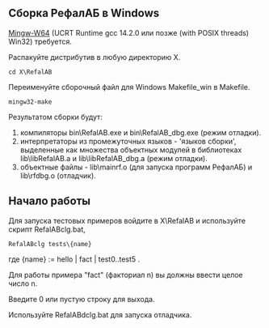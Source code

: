 Сборка РефалАБ в Windows 
--------------------------------------

[Mingw-W64](https://winlibs.com/) (UCRT Runtime gcc 14.2.0 или позже (with POSIX threads) Win32) требуется.

Распакуйте дистрибутив в любую директорию X.

	cd X\RefalAB

Переименуйте сборочный файл для Windows Makefile_win в Makefile.

	mingw32-make

Результатом сборки будут:
1. компиляторы bin\RefalAB.exe и bin\RefalAB_dbg.exe (режим отладки).
2. интерпретаторы из промежуточных языков - 'языков сборки',
   выделенные как множества объектных модулей в библиотеках lib\libRefalAB.a и lib\libRefalAB_dbg.a (режим отладки).
3. объектные файлы - lib\mainrf.o (для запуска программ РефалАБ) и lib\rfdbg.o (отладчик).

Начало работы
------------------------

Для запуска тестовых примеров войдите в X\RefalAB и используйте скрипт RefalABclg.bat,

	RefalABclg tests\{name}

где {name} := hello | fact | test0..test5 .
 
Для работы примера "fact" (факториал n) вы должны ввести целое число n.

Введите 0 или пустую строку для выхода. 

Используйте RefalABdclg.bat для запуска отладчика.
